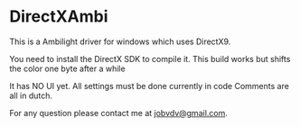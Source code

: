 DirectXAmbi
===========

This is a Ambilight driver for windows which uses DirectX9.

You need to install the DirectX SDK to compile it.
This build works but shifts the color one byte after a while

It has NO UI yet.
All settings must be done currently in code
Comments are all in dutch.

For any question please contact me at jobvdv@gmail.com.
